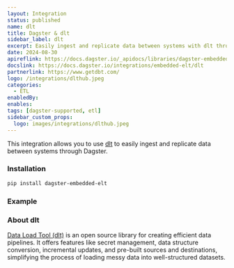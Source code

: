 ```yaml
---
layout: Integration
status: published
name: dlt
title: Dagster & dlt
sidebar_label: dlt
excerpt: Easily ingest and replicate data between systems with dlt through Dagster.
date: 2024-08-30
apireflink: https://docs.dagster.io/_apidocs/libraries/dagster-embedded-elt
docslink: https://docs.dagster.io/integrations/embedded-elt/dlt
partnerlink: https://www.getdbt.com/
logo: /integrations/dlthub.jpeg
categories:
  - ETL
enabledBy:
enables:
tags: [dagster-supported, etl]
sidebar_custom_props: 
  logo: images/integrations/dlthub.jpeg
---
```


This integration allows you to use [dlt](https://dlthub.com/) to easily ingest and replicate data between systems through Dagster.

### Installation

```bash
pip install dagster-embedded-elt
```

### Example

<CodeExample filePath="integrations/dlt.py" language="python" />

### About dlt

[Data Load Tool (dlt)](https://dlthub.com/) is an open source library for creating efficient data pipelines. It offers features like secret management, data structure conversion, incremental updates, and pre-built sources and destinations, simplifying the process of loading messy data into well-structured datasets.
